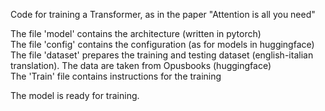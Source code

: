 Code for training a Transformer, as in the paper "Attention is all you need"

The file 'model' contains the architecture (written in pytorch) \
The file 'config' contains the configuration (as for models in huggingface) \
The file 'dataset' prepares the training and testing dataset (english-italian translation). The data are taken from Opusbooks (huggingface) \
The 'Train' file contains instructions for the training

The model is ready for training.
